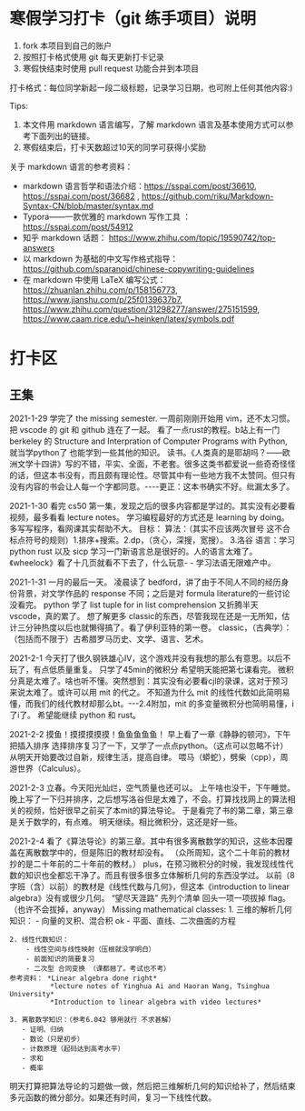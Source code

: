 # 寒假学习打卡（git 练手项目）说明

1. fork 本项目到自己的账户
2. 按照打卡格式使用 git 每天更新打卡记录
3. 寒假快结束时使用 pull request 功能合并到本项目

打卡格式：每位同学新起一段二级标题，记录学习日期，也可附上任何其他内容:)

Tips:

1. 本文件用 markdown 语言编写，了解 markdown 语言及基本使用方式可以参考下面列出的链接。
2. 寒假结束后，打卡天数超过10天的同学可获得小奖励

关于 markdown 语言的参考资料：

* markdown 语言哲学和语法介绍：https://sspai.com/post/36610, https://sspai.com/post/36682 , https://github.com/riku/Markdown-Syntax-CN/blob/master/syntax.md
* Typora——一款优雅的 markdown 写作工具 ： https://sspai.com/post/54912
* 知乎 markdown 话题： https://www.zhihu.com/topic/19590742/top-answers
* 以 markdown 为基础的中文写作格式指导：https://github.com/sparanoid/chinese-copywriting-guidelines
* 在 markdown 中使用 LaTeX 编写公式： https://zhuanlan.zhihu.com/p/158156773, https://www.jianshu.com/p/25f0139637b7, https://www.zhihu.com/question/31298277/answer/275151599, https://www.caam.rice.edu/\~heinken/latex/symbols.pdf

# 打卡区

## 王集

2021-1-29
学完了 the missing semester. 一周前刚刚开始用 vim，还不太习惯。把 vscode 的 git 和 github 连在了一起。
看了一点rust的教程。b站上有一门 berkeley 的 Structure and Interpration of Computer Programs with Python, 就当学python了 也能学到一些其他的知识。
读书。《人类真的是耶胡吗？——欧洲文学十四讲》写的不错，平实、全面，不老套。很多这类书都爱说一些奇奇怪怪的话，但这本书没有，而且颇有理论性。尽管其中有一些地方我不太赞同。但只有没有内容的书会让人每一个字都同意。----更正：这本书确实不好。纰漏太多了。

2021-1-30
看完 cs50 第一集，发现之后的很多内容都是学过的。其实没有必要看视频，最多看看 lecture notes。
学习编程最好的方式还是 learning by doing。多写写程序，看网课其实帮助不大。
目标：
算法：（其实不应该两次冒号 这不合标点符号的规则）1.排序+搜索。2.dp，（贪心，深搜，宽搜）。 3.洛谷
语言：学习 python rust 以及 sicp 学习一门新语言总是很好的。人的语言太难了。《wheelock》看了十几页就看不下去了，什么玩意- - 学习法语无限难产中。

2021-1-31
一月的最后一天。
凌晨读了 bedford，讲了由于不同人不同的经历身份背景，对文学作品的 response 不同；之后是对 formula literature的一些讨论 没看完。
python 学了 list tuple for in list comprehension
又折腾半天 vscode，真的累了。
想了解更多 classic的东西，尽管我现在还是一无所知，估计三分钟热度以后也就懒得搞了。看了伊利亚特的第一卷。
classic，（古典学）：
（包括而不限于）古希腊罗马历史、文学、语言、艺术。

2021-2-1
今天打了很久钢铁雄心IV，这个游戏并没有我想的那么有意思。以后不玩了，有点低质量重复。
只学了45min的微积分 希望明天能把第七课看完。
微积分真是太难了。啥也听不懂。突然想到：其实没有必要看cjl的录课，这对于预习来说太难了。或许可以用 mit 的代之。
不知道为什么 mit 的线性代数如此简明易懂，而我们的线代教材却那么bt。---2.4附加，mit 的多变量微积分也简明易懂，i了i了。
希望能继续 python 和 rust。

2021-2-2
摸鱼！摸摸摸摸摸！鱼鱼鱼鱼鱼！
早上看了一章《静静的顿河》，下午把插入排序 选择排序复习了一下，又学了一点点python。（这点可以忽略不计）
从明天开始要改过自新，规律生活，提高自律。
喂马（蟒蛇），劈柴（cpp），周游世界（Calculus）。

2021-2-3
立春。今天阳光灿烂，空气质量也还可以。
上午啥也没干，下午睡觉。
晚上写了一下归并排序，之后想写洛谷但是太难了，不会。打算找找网上的算法相关的视频，恰好很早之前买了本mit的算法导论。
于是看完了书的第二章，第三章是关于数学的，有点难。
明天继续。相比微积分，这还是好一些。

2021-2-4
看了《算法导论》的第三章。其中有很多离散数学的知识，这些本因覆盖在离散数学中的，但是陈旧的教材却没有。
（众所周知，这个二十年前的教材抄的是二十年前的二十年前的教材。）
plus，在预习微积分的时候，我发现线性代数的知识也全都忘干净了。而且有很多很多立体解析几何的东西没学过。
以前（8字班（含）以前）的教材是《线性代数与几何》，但这本《introduction to linear algebra》没有或很少几何。
“望尽天涯路” 先列个清单 回头一项一项拔掉 flag。（也许不会拔掉，anyway）
 Missing mathematical classes:
    1. 三维的解析几何知识：
        - 向量的叉积、混合积                         ok
        - 平面、直线、二次曲面的方程

    2. 线性代数知识：
        - 线性空间与线性映射（压根就没学明白）
        - 前面知识的简要复习
        - 二次型 合同变换 （课都翘了。考试也不考）
    参考资料： *Linear algebra done right*
              *lecture notes of Yinghua Ai and Haoran Wang, Tsinghua University*
              *Introduction to linear algebra with video lectures*

    3. 离散数学知识：（参考6.042 够用就行 不求甚解）
       - 证明、归纳
       - 数论（只是初步）
       - 计数原理（起码达到高考水平）
       - 求和
       - 概率

明天打算把算法导论的习题做一做，然后把三维解析几何的知识给补了，然后结束多元函数的微分部分。如果还有时间，复习一下线性代数。
